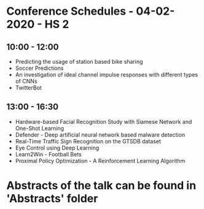 # Conference Schedules - 04-02-2020 - HS 2

## 10:00 - 12:00 
* Predicting the usage of station based bike sharing
* Soccer Predictions
* An investigation of ideal channel impulse responses with different types of CNNs 
* TwitterBot 

## 13:00 - 16:30
* Hardware-based Facial Recognition Study with Siamese Network and One-Shot Learning 
* Defender - Deep artificial neural network based malware detection 
* Real-Time Traffic Sign Recognition on the GTSDB dataset 
* Eye Control using Deep Learning
* Learn2Win - Football Bets
* Proximal Policy Optimization - A Reinforcement Learning Algorithm 

# Abstracts of the talk can be found in 'Abstracts' folder
